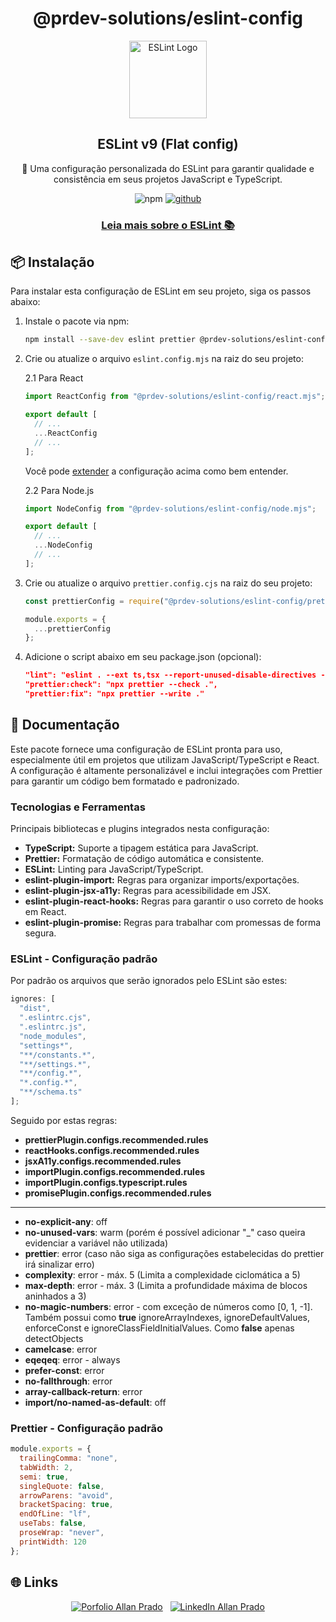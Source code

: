 <h1 align="center">@prdev-solutions/eslint-config</h1>

<p align="center">
  <img src="https://upload.wikimedia.org/wikipedia/commons/e/e3/ESLint_logo.svg" alt="ESLint Logo" width="124" height="124">
</p>

<h2 align="center">ESLint v9 (Flat config)</h2>

<p align="center"> 🚀 Uma configuração personalizada do ESLint para garantir qualidade e consistência em seus projetos JavaScript e TypeScript.</p>

<p align="center">
  <img alt="npm" src="https://img.shields.io/npm/v/@prdev-solutions/eslint-config?style=for-the-badge"/>
  <a href="https://github.com/LanPRD">
    <img alt='github' src="https://img.shields.io/badge/GitHub-100000?style=for-the-badge&logo=github&logoColor=white"/>
  </a>
</p>

<h3 align="center">
  <a href="https://eslint.org/docs/latest/user-guide/getting-started"> Leia mais sobre o ESLint 📚</a>
</h3>

<!-- INSTALLATION -->

## 📦 Instalação

Para instalar esta configuração de ESLint em seu projeto, siga os passos abaixo:

1. Instale o pacote via npm:

   ```bash
   npm install --save-dev eslint prettier @prdev-solutions/eslint-config
   ```

2. Crie ou atualize o arquivo `eslint.config.mjs` na raiz do seu projeto:

   2.1 Para React

   ```javascript
   import ReactConfig from "@prdev-solutions/eslint-config/react.mjs";

   export default [
     // ...
     ...ReactConfig
     // ...
   ];
   ```

   Você pode [extender](https://eslint.org/docs/latest/extend/shareable-configs#overriding-settings-from-shareable-configs) a configuração acima como bem entender.

   2.2 Para Node.js

   ```javascript
   import NodeConfig from "@prdev-solutions/eslint-config/node.mjs";

   export default [
     // ...
     ...NodeConfig
     // ...
   ];
   ```

3. Crie ou atualize o arquivo `prettier.config.cjs` na raiz do seu projeto:

   ```javascript
   const prettierConfig = require("@prdev-solutions/eslint-config/prettier.cjs");

   module.exports = {
     ...prettierConfig
   };
   ```

4. Adicione o script abaixo em seu package.json (opcional):

   ```json
   "lint": "eslint . --ext ts,tsx --report-unused-disable-directives --max-warnings 0",
   "prettier:check": "npx prettier --check .",
   "prettier:fix": "npx prettier --write ."
   ```

<!-- DOCUMENTATION -->

## 📄 Documentação

Este pacote fornece uma configuração de ESLint pronta para uso, especialmente útil em projetos que utilizam JavaScript/TypeScript e React. A configuração é altamente personalizável e inclui integrações com Prettier para garantir um código bem formatado e padronizado.

### Tecnologias e Ferramentas

Principais bibliotecas e plugins integrados nesta configuração:

- **TypeScript:** Suporte a tipagem estática para JavaScript.
- **Prettier:** Formatação de código automática e consistente.
- **ESLint:** Linting para JavaScript/TypeScript.
- **eslint-plugin-import:** Regras para organizar imports/exportações.
- **eslint-plugin-jsx-a11y:** Regras para acessibilidade em JSX.
- **eslint-plugin-react-hooks:** Regras para garantir o uso correto de hooks em React.
- **eslint-plugin-promise:** Regras para trabalhar com promessas de forma segura.

### ESLint - Configuração padrão

Por padrão os arquivos que serão ignorados pelo ESLint são estes:

```javascript
ignores: [
  "dist",
  ".eslintrc.cjs",
  ".eslintrc.js",
  "node_modules",
  "settings*",
  "**/constants.*",
  "**/settings.*",
  "**/config.*",
  "*.config.*",
  "**/schema.ts"
];
```

Seguido por estas regras:

- **prettierPlugin.configs.recommended.rules**
- **reactHooks.configs.recommended.rules**
- **jsxA11y.configs.recommended.rules**
- **importPlugin.configs.recommended.rules**
- **importPlugin.configs.typescript.rules**
- **promisePlugin.configs.recommended.rules**

---

- **no-explicit-any**: off
- **no-unused-vars**: warm (porém é possível adicionar "\_" caso queira evidenciar a variável não utilizada)
- **prettier**: error (caso não siga as configurações estabelecidas do prettier irá sinalizar erro)
- **complexity**: error - máx. 5 (Limita a complexidade ciclomática a 5)
- **max-depth**: error - máx. 3 (Limita a profundidade máxima de blocos aninhados a 3)
- **no-magic-numbers**: error - com exceção de números como [0, 1, -1]. Também possui como **true** ignoreArrayIndexes, ignoreDefaultValues, enforceConst e ignoreClassFieldInitialValues. Como **false** apenas detectObjects
- **camelcase**: error
- **eqeqeq**: error - always
- **prefer-const**: error
- **no-fallthrough**: error
- **array-callback-return**: error
- **import/no-named-as-default**: off

### Prettier - Configuração padrão

```javascript
module.exports = {
  trailingComma: "none",
  tabWidth: 2,
  semi: true,
  singleQuote: false,
  arrowParens: "avoid",
  bracketSpacing: true,
  endOfLine: "lf",
  useTabs: false,
  proseWrap: "never",
  printWidth: 120
};
```

<!-- CONTACT -->

## 🌐 Links

<p align="center">
  <a href="https://portfolio.prdev.com.br/"><img src="https://img.shields.io/badge/Portfolio-255E63?style=for-the-badge&logo=About.me&logoColor=white" alt="Porfolio Allan Prado"/></a>&nbsp;&nbsp;
  <a href="https://www.linkedin.com/in/lanprd/"><img src="https://img.shields.io/badge/linkedin-%230077B5.svg?&style=for-the-badge&logo=linkedin&logoColor=white" alt="LinkedIn Allan Prado"/></a>
</p>

